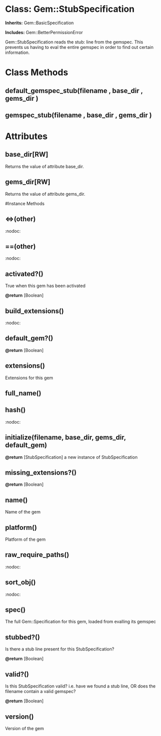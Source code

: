 # Class: Gem::StubSpecification
**Inherits:** Gem::BasicSpecification
    
**Includes:** Gem::BetterPermissionError
  

Gem::StubSpecification reads the stub: line from the gemspec.  This prevents
us having to eval the entire gemspec in order to find out certain information.


# Class Methods
## default_gemspec_stub(filename , base_dir , gems_dir ) [](#method-c-default_gemspec_stub)
## gemspec_stub(filename , base_dir , gems_dir ) [](#method-c-gemspec_stub)
# Attributes
## base_dir[RW] [](#attribute-i-base_dir)
Returns the value of attribute base_dir.

## gems_dir[RW] [](#attribute-i-gems_dir)
Returns the value of attribute gems_dir.


#Instance Methods
## <=>(other) [](#method-i-<=>)
:nodoc:

## ==(other) [](#method-i-==)
:nodoc:

## activated?() [](#method-i-activated?)
True when this gem has been activated

**@return** [Boolean] 

## build_extensions() [](#method-i-build_extensions)
:nodoc:

## default_gem?() [](#method-i-default_gem?)

**@return** [Boolean] 

## extensions() [](#method-i-extensions)
Extensions for this gem

## full_name() [](#method-i-full_name)

## hash() [](#method-i-hash)
:nodoc:

## initialize(filename, base_dir, gems_dir, default_gem) [](#method-i-initialize)

**@return** [StubSpecification] a new instance of StubSpecification

## missing_extensions?() [](#method-i-missing_extensions?)

**@return** [Boolean] 

## name() [](#method-i-name)
Name of the gem

## platform() [](#method-i-platform)
Platform of the gem

## raw_require_paths() [](#method-i-raw_require_paths)
:nodoc:

## sort_obj() [](#method-i-sort_obj)
:nodoc:

## spec() [](#method-i-spec)
The full Gem::Specification for this gem, loaded from evalling its gemspec

## stubbed?() [](#method-i-stubbed?)
Is there a stub line present for this StubSpecification?

**@return** [Boolean] 

## valid?() [](#method-i-valid?)
Is this StubSpecification valid? i.e. have we found a stub line, OR does the
filename contain a valid gemspec?

**@return** [Boolean] 

## version() [](#method-i-version)
Version of the gem

